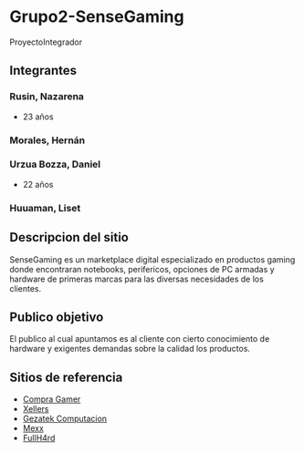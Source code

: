 # Grupo2-SenseGaming
ProyectoIntegrador


## Integrantes

### Rusin, Nazarena
- 23 años


### Morales, Hernán



### Urzua Bozza, Daniel
- 22 años


### Huuaman, Liset



## Descripcion del sitio

SenseGaming es un marketplace digital especializado en productos gaming donde encontraran notebooks, perifericos, opciones de PC armadas y hardware de primeras marcas para las diversas necesidades de los clientes.


## Publico objetivo

El publico al cual apuntamos es al cliente con cierto conocimiento de hardware y exigentes demandas sobre la calidad los productos. 


## Sitios de referencia 

- [Compra Gamer](https://www.compragamer.com/)
- [Xellers](https://www.xellers.com.ar/)
- [Gezatek Computacion](https://www.gezatek.com.ar/)
- [Mexx](https://www.mexx.com.ar/)
- [FullH4rd](https://www.fullh4rd.com.ar/)
